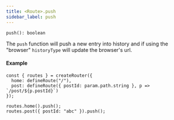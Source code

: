 ```yaml
---
title: <Route>.push
sidebar_label: push
---
```


```tsx
push(): boolean
```

The `push` function will push a new entry into history and if using the "browser" `historyType` will update the browser's url.

#### Example

```tsx
const { routes } = createRouter({
  home: defineRoute("/"),
  post: defineRoute({ postId: param.path.string }, p => `/post/${p.postId}`)
});

routes.home().push();
routes.post({ postId: "abc" }).push();
```
